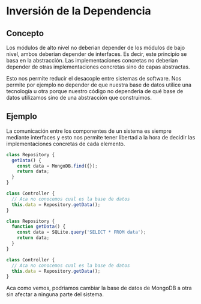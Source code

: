 # Inversión de la Dependencia

## Concepto

Los módulos de alto nivel no deberian depender de los módulos de bajo nivel, ambos deberian depender de interfaces. Es decir, este principio se basa en la abstracción. Las implementaciones concretas no deberian depender de otras implementaciones concretas sino de capas abstractas.

Esto nos permite reducir el desacople entre sistemas de software. Nos permite por ejemplo no depender de que nuestra base de datos utilice una tecnología u otra porque nuestro código no dependeria de qué base de datos utilizamos sino de una abstracción que construimos.

## Ejemplo

La comunicación entre los componentes de un sistema es siempre mediante interfaces y esto nos permite tener libertad a la hora de decidir las implementaciones concretas de cada elemento.

```ts
class Repository {
  getData() {
    const data = MongoDB.find({});
    return data;
  }
}

class Controller {
  // Aca no conocemos cual es la base de datos
  this.data = Repository.getData();
}
```

```js
class Repository {
  function getData() {
    const data = SQLite.query('SELECT * FROM data');
    return data;
  }
}

class Controller {
  // Aca no conocemos cual es la base de datos
  this.data = Repository.getData();
}
```

Aca como vemos, podriamos cambiar la base de datos de MongoDB a otra sin afectar a ninguna parte del sistema.
